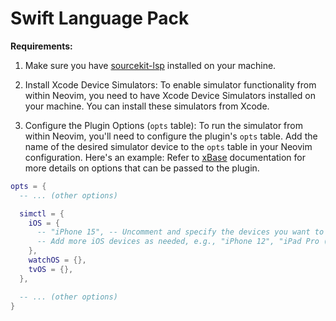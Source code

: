 # Swift Language Pack

**Requirements:**

1. Make sure you have [sourcekit-lsp](https://github.com/apple/sourcekit-lsp) installed on your machine.

2. Install Xcode Device Simulators:
   To enable simulator functionality from within Neovim, you need to have Xcode Device Simulators installed on your machine. You can install these simulators from Xcode.

3. Configure the Plugin Options (`opts` table):
   To run the simulator from within Neovim, you'll need to configure the plugin's `opts` table. Add the name of the desired simulator device to the `opts` table in your Neovim configuration. Here's an example:
   Refer to [xBase](https://github.com/kkharji/xbase#neovim-3) documentation for more details on options that can be passed to the plugin.

```lua
opts = {
  -- ... (other options)

  simctl = {
    iOS = {
      -- "iPhone 15", -- Uncomment and specify the devices you want to include
      -- Add more iOS devices as needed, e.g., "iPhone 12", "iPad Pro (11-inch)", etc.
    },
    watchOS = {},
    tvOS = {},
  },

  -- ... (other options)
}
```
